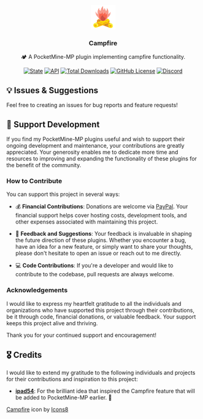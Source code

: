 </br>

<div align="center">

<img src="assets/icon.png">

<h3 align="center">Campfire</h4>

<p align="center">
🏕️ A PocketMine-MP plugin implementing campfire functionality.

[![State](https://poggit.pmmp.io/shield.state/Campfire)](https://poggit.pmmp.io/p/Campfire) [![API](https://poggit.pmmp.io/shield.api/Campfire)](https://poggit.pmmp.io/p/Campfire) [![Total Downloads](https://poggit.pmmp.io/shield.dl.total/Campfire)](https://poggit.pmmp.io/p/Campfire) [![GitHub License](https://img.shields.io/github/license/nicholass003/Campfire)](LICENSE) [![Discord](https://img.shields.io/discord/1230982180742631457?logo=discord&logoColor=white&color=5865F2)](https://discord.gg/EEJK2vxtCp) 

</p>

</div>

## 💡 Issues & Suggestions

Feel free to creating an issues for bug reports and feature requests!

## 🌟 Support Development

If you find my PocketMine-MP plugins useful and wish to support their ongoing development and maintenance, your contributions are greatly appreciated. Your generosity enables me to dedicate more time and resources to improving and expanding the functionality of these plugins for the benefit of the community.

### How to Contribute

You can support this project in several ways:

- 💰 **Financial Contributions**: Donations are welcome via [PayPal](https://paypal.me/FireRashkar). Your financial support helps cover hosting costs, development tools, and other expenses associated with maintaining this project.
  
- 📝 **Feedback and Suggestions**: Your feedback is invaluable in shaping the future direction of these plugins. Whether you encounter a bug, have an idea for a new feature, or simply want to share your thoughts, please don't hesitate to open an issue or reach out to me directly.
  
- 💻 **Code Contributions**: If you're a developer and would like to contribute to the codebase, pull requests are always welcome.
  
### Acknowledgements

I would like to express my heartfelt gratitude to all the individuals and organizations who have supported this project through their contributions, be it through code, financial donations, or valuable feedback. Your support keeps this project alive and thriving.

Thank you for your continued support and encouragement!

## 🎖️ Credits
I would like to extend my gratitude to the following individuals and projects for their contributions and inspiration to this project:

- **[ipad54](https://github.com/ipad54)**: For the brilliant idea that inspired the Campfire feature that will be added to PocketMine-MP earlier. 🌟

<a target="_blank" href="https://icons8.com/icon/gCwQXvYWBdV4/campfire">Campfire</a> icon by <a target="_blank" href="https://icons8.com">Icons8</a>